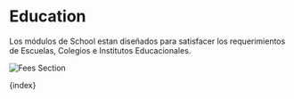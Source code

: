 <!-- add-breadcrumbs -->
# Education


Los módulos de School estan diseñados para satisfacer los requerimientos de Escuelas, Colegios e Institutos Educacionales.

<img class="screenshot" alt="Fees Section" src="{{docs_base_url}}/assets/img/education/module.png">

{index}
